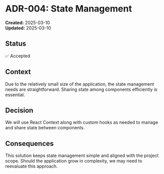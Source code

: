 # ADR-004: State Management

**Created:** 2025-03-10  
**Updated:** 2025-03-10

## Status

✅ Accepted

## Context

Due to the relatively small size of the application, the state management needs are straightforward. Sharing state among components efficiently is essential.

## Decision

We will use React Context along with custom hooks as needed to manage and share state between components.

## Consequences

This solution keeps state management simple and aligned with the project scope. Should the application grow in complexity, we may need to reevaluate this approach.
